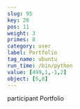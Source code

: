 ```yaml
---
slug: 95
key: 28
pos: 11
weight: 3
primes: 8
category: user
label: Portfolio
tag_name: ubuntu
run_time: /bin/python
value: [499,1,-1,2]
object: [5,8]
---
```

participant Portfolio
